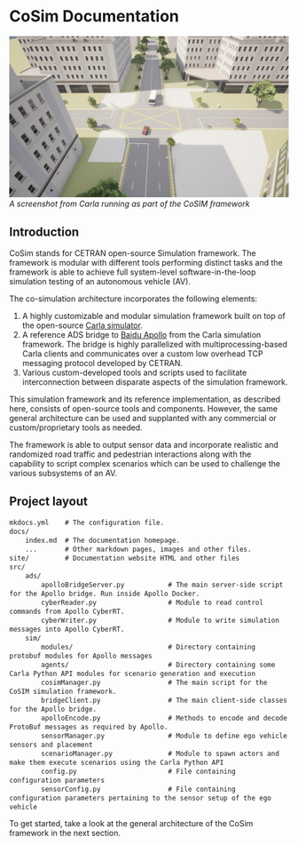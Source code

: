 # CoSim Documentation

![Carla screenshot](introduction_screenshot.jpg)
*A screenshot from Carla running as part of the CoSIM framework*

## Introduction

CoSim stands for CETRAN open-source Simulation framework. The framework is modular with different tools performing distinct tasks and the framework is able to achieve full system-level software-in-the-loop simulation testing of an autonomous vehicle (AV).

The co-simulation architecture incorporates the following elements:

1. A highly customizable and modular simulation framework built on top of the open-source [Carla simulator](https://github.com/carla-simulator/carla).
2. A reference ADS bridge to [Baidu Apollo](https://github.com/ApolloAuto/apollo) from the Carla simulation framework. The bridge is highly parallelized with multiprocessing-based Carla clients and communicates over a custom low overhead TCP messaging protocol developed by CETRAN.
3. Various custom-developed tools and scripts used to facilitate interconnection between disparate aspects of the simulation framework.

This simulation framework and its reference implementation, as described here, consists of open-source tools and components. However, the same general architecture can be used and supplanted with any commercial or custom/proprietary tools as needed.

The framework is able to output sensor data and incorporate realistic and randomized road traffic and pedestrian interactions along with the capability to script complex scenarios which can be used to challenge the various subsystems of an AV.

## Project layout

    mkdocs.yml    # The configuration file.
    docs/
        index.md  # The documentation homepage.
        ...       # Other markdown pages, images and other files.
    site/         # Documentation website HTML and other files
    src/
        ads/
            apolloBridgeServer.py           # The main server-side script for the Apollo bridge. Run inside Apollo Docker.
            cyberReader.py                  # Module to read control commands from Apollo CyberRT.
            cyberWriter.py                  # Module to write simulation messages into Apollo CyberRT.
        sim/
            modules/                        # Directory containing protobuf modules for Apollo messages
            agents/                         # Directory containing some Carla Python API modules for scenario generation and execution
            cosimManager.py                 # The main script for the CoSIM simulation framework.
            bridgeClient.py                 # The main client-side classes for the Apollo bridge.
            apolloEncode.py                 # Methods to encode and decode ProtoBuf messages as required by Apollo.
            sensorManager.py                # Module to define ego vehicle sensors and placement
            scenarioManager.py              # Module to spawn actors and make them execute scenarios using the Carla Python API
            config.py                       # File containing configuration parameters
            sensorConfig.py                 # File containing configuration parameters pertaining to the sensor setup of the ego vehicle

To get started, take a look at the general architecture of the CoSim framework in the next section.